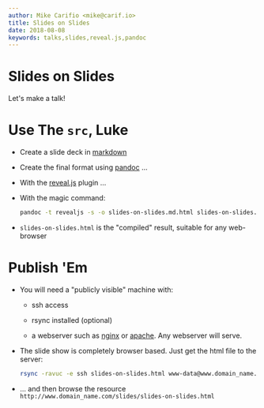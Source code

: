 ```yaml
---
author: Mike Carifio <mike@carif.io>
title: Slides on Slides
date: 2018-08-08
keywords: talks,slides,reveal.js,pandoc
---
```


# Slides on Slides

Let's make a talk!


# Use The `src`, Luke

* Create a slide deck in [markdown]()

* Create the final format using [pandoc](https://www.pandoc.org/) ...

* With the [reveal.js]() plugin ...

* With the magic command:

  ```bash
  pandoc -t revealjs -s -o slides-on-slides.md.html slides-on-slides.md -V revealjs-url=../../slides/reveal.js
  ```

* `slides-on-slides.html` is the "compiled" result, suitable for any web-browser


# Publish 'Em

* You will need a "publicly visible" machine with:

  - ssh access
  
  - rsync installed (optional)
  
  - a webserver such as [nginx](https://nginx.org/en/) or [apache](https://httpd.apache.org/). Any webserver will serve.
  
* The slide show is completely browser based. Just get the html file to the server:

  ```bash
  rsync -ravuc -e ssh slides-on-slides.html www-data@www.domain_name.com:html/slides
  ```

* ... and then browse the resource `http://www.domain_name.com/slides/slides-on-slides.html`
